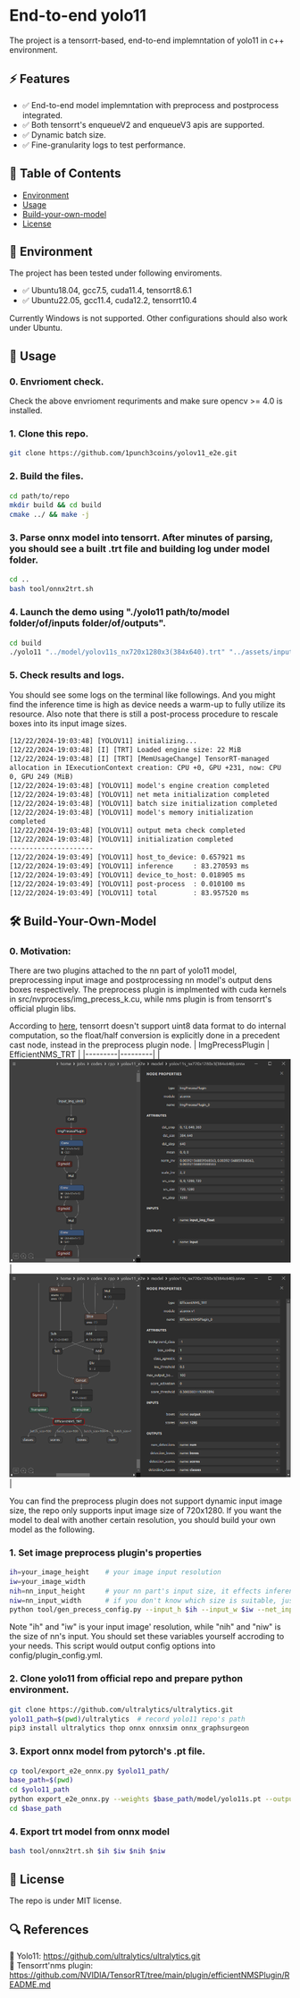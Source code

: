 # End-to-end yolo11
The project is a tensorrt-based, end-to-end implemntation of yolo11 in c++ environment.
## ⚡ Features
- ✅ End-to-end model implemntation with preprocess and postprocess integrated.
- ✅ Both tensorrt's enqueueV2 and enqueueV3 apis are supported.
- ✅ Dynamic batch size.
- ✅ Fine-granularity logs to test performance.
## 📌 Table of Contents
- [Environment](#-environment)
- [Usage](#-usage)
- [Build-your-own-model](#-build-your-own-model)
- [License](#-license)
## 📝 Environment
The project has been tested under following enviroments.
- ✅ Ubuntu18.04, gcc7.5, cuda11.4, tensorrt8.6.1
- ✅ Ubuntu22.05, gcc11.4, cuda12.2, tensorrt10.4

Currently Windows is not supported. Other configurations should also work under Ubuntu.
## 📖 Usage
### 0. Envrioment check.
Check the above envrioment requriments and make sure opencv >= 4.0 is installed.
### 1. Clone this repo.
```bash
git clone https://github.com/1punch3coins/yolov11_e2e.git
```
### 2. Build the files.
```bash
cd path/to/repo
mkdir build && cd build
cmake ../ && make -j
```
### 3. Parse onnx model into tensorrt. After minutes of parsing, you should see a built .trt file and building log under model folder.
```bash
cd ..
bash tool/onnx2trt.sh
```
### 4. Launch the demo using "./yolo11 path/to/model  folder/of/inputs  folder/of/outputs".
```bash
cd build
./yolo11 "../model/yolov11s_nx720x1280x3(384x640).trt" "../assets/input" "../assets/output"
```
### 5. Check results and logs.
You should see some logs on the terminal like followings. And you might find the inference time is high as device needs a warm-up to fully utilize its resource. Also note that there is still a post-process procedure to rescale boxes into its input image sizes.
```
[12/22/2024-19:03:48] [YOLOV11] initializing...
[12/22/2024-19:03:48] [I] [TRT] Loaded engine size: 22 MiB
[12/22/2024-19:03:48] [I] [TRT] [MemUsageChange] TensorRT-managed allocation in IExecutionContext creation: CPU +0, GPU +231, now: CPU 0, GPU 249 (MiB)
[12/22/2024-19:03:48] [YOLOV11] model's engine creation completed
[12/22/2024-19:03:48] [YOLOV11] net meta initialization completed
[12/22/2024-19:03:48] [YOLOV11] batch size initialization completed
[12/22/2024-19:03:48] [YOLOV11] model's memory initialization completed
[12/22/2024-19:03:48] [YOLOV11] output meta check completed
[12/22/2024-19:03:48] [YOLOV11] initialization completed
---------------------
[12/22/2024-19:03:49] [YOLOV11] host_to_device: 0.657921 ms
[12/22/2024-19:03:49] [YOLOV11] inference     : 83.270593 ms
[12/22/2024-19:03:49] [YOLOV11] device_to_host: 0.018905 ms
[12/22/2024-19:03:49] [YOLOV11] post-process  : 0.010100 ms
[12/22/2024-19:03:49] [YOLOV11] total         : 83.957520 ms
```
## 🛠️ Build-Your-Own-Model
### 0. Motivation:
There are two plugins attached to the nn part of yolo11 model, preprocessing input image and postprocessing nn model's output dens boxes respectively. The preprocess plugin is implmented with cuda kernels in src/nvprocess/img_precess_k.cu, while nms plugin is from tensorrt's official plugin libs.

According to [here](https://docs.nvidia.com/deeplearning/tensorrt/10.8.0/architecture/capabilities.html#), tensorrt doesn't support uint8 data format to do internal computation, so the float/half conversion is explicitly done in a precedent cast node, instead in the preprocess plugin node.
| ImgPrecessPlugin | EfficientNMS_TRT |
|---------|---------|
| ![Alt1](./assets/docs/Screenshot%20from%202025-02-06%2022-20-27.png) | ![Alt2](./assets/docs/Screenshot%20from%202025-02-06%2022-20-37.png) |

You can find the preprocess plugin does not support dynamic input image size, the repo only supports input image size of 720x1280. If you want the model to deal with another certain resolution, you should build your own model as the following.
### 1. Set image preprocess plugin's properties
```bash
ih=your_image_height    # your image input resolution
iw=your_image_width
nih=nn_input_height     # your nn part's input size, it effects inference result's accuracy and inference time
niw=nn_input_width      # if you don't know which size is suitable, just set as 640x640
python tool/gen_precess_config.py --input_h $ih --input_w $iw --net_input_h $nih --net_input_w $niw
```
Note "ih" and "iw" is your input image' resolution, while "nih" and "niw" is the size of nn's input. You should set these variables yourself accroding to your needs. This script would output config options into config/plugin_config.yml.
### 2. Clone yolo11 from official repo and prepare python environment.
```bash
git clone https://github.com/ultralytics/ultralytics.git
yolo11_path=$(pwd)/ultralytics  # record yolo11 repo's path
pip3 install ultralytics thop onnx onnxsim onnx_graphsurgeon
```
### 3. Export onnx model from pytorch's .pt file.
```bash
cp tool/export_e2e_onnx.py $yolo11_path/
base_path=$(pwd)
cd $yolo11_path
python export_e2e_onnx.py --weights $base_path/model/yolo11s.pt --output $base_path/model --config $base_path/config/plugin_config.yml  --input_h $ih --input_w $iw --net_input_h $nih --net_input_w $niw --end2end --dynamic_batch_size
cd $base_path
```
### 4. Export trt model from onnx model
```bash
bash tool/onnx2trt.sh $ih $iw $nih $niw
```
## 📜 License
The repo is under MIT license.
## 🔍 References
🔗 Yolo11: https://github.com/ultralytics/ultralytics.git  
🔗 Tensorrt'nms plugin: https://github.com/NVIDIA/TensorRT/tree/main/plugin/efficientNMSPlugin/README.md